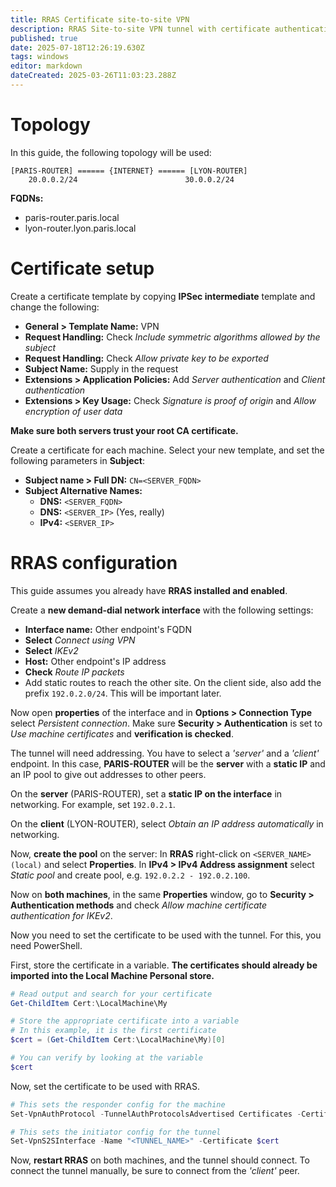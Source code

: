 ```yaml
---
title: RRAS Certificate site-to-site VPN
description: RRAS Site-to-site VPN tunnel with certificate authentication
published: true
date: 2025-07-18T12:26:19.630Z
tags: windows
editor: markdown
dateCreated: 2025-03-26T11:03:23.288Z
---
```


# Topology

In this guide, the following topology will be used:

```
[PARIS-ROUTER] ====== {INTERNET} ====== [LYON-ROUTER]
    20.0.0.2/24                        30.0.0.2/24
```

**FQDNs:**

  - paris-router.paris.local
  - lyon-router.lyon.paris.local

# Certificate setup

Create a certificate template by copying **IPSec intermediate** template and change the following:

  - **General > Template Name:** VPN
  - **Request Handling:** Check *Include symmetric algorithms allowed by the subject*
  - **Request Handling:** Check *Allow private key to be exported*
  - **Subject Name:** Supply in the request
  - **Extensions > Application Policies:** Add *Server authentication* and *Client authentication*
  - **Extensions > Key Usage:** Check *Signature is proof of origin* and *Allow encryption of user data*

**Make sure both servers trust your root CA certificate.**

Create a certificate for each machine. Select your new template, and set the following parameters in **Subject**:

  - **Subject name > Full DN:** `CN=<SERVER_FQDN>`
  - **Subject Alternative Names:**
    - **DNS:** `<SERVER_FQDN>`
    - **DNS:** `<SERVER_IP>` (Yes, really)
    - **IPv4:** `<SERVER_IP>`

# RRAS configuration

This guide assumes you already have **RRAS installed and enabled**.

Create a **new demand-dial network interface** with the following settings:

  - **Interface name:** Other endpoint's FQDN
  - **Select** *Connect using VPN*
  - **Select** *IKEv2*
  - **Host:** Other endpoint's IP address
  - **Check** *Route IP packets*
  - Add static routes to reach the other site. On the client side, also add the prefix `192.0.2.0/24`. This will be important later.

Now open **properties** of the interface and in **Options > Connection Type** select *Persistent connection*. Make sure **Security > Authentication** is set to *Use machine certificates* and **verification is checked**.

The tunnel will need addressing. You have to select a *'server'* and a *'client'* endpoint. In this case, **PARIS-ROUTER** will be the **server** with a **static IP** and an IP pool to give out addresses to other peers.

On the **server** (PARIS-ROUTER), set a **static IP on the interface** in networking. For example, set `192.0.2.1`.

On the **client** (LYON-ROUTER), select *Obtain an IP address automatically* in networking.

Now, **create the pool** on the server: In **RRAS** right-click on `<SERVER_NAME> (local)` and select **Properties**. In **IPv4 > IPv4 Address assignment** select *Static pool* and create pool, e.g. `192.0.2.2 - 192.0.2.100`.

Now on **both machines**, in the same **Properties** window, go to **Security > Authentication methods** and check *Allow machine certificate authentication for IKEv2*.

Now you need to set the certificate to be used with the tunnel. For this, you need PowerShell.

First, store the certificate in a variable. **The certificates should already be imported into the Local Machine Personal store.**

```powershell
# Read output and search for your certificate
Get-ChildItem Cert:\LocalMachine\My

# Store the appropriate certificate into a variable
# In this example, it is the first certificate
$cert = (Get-ChildItem Cert:\LocalMachine\My)[0]

# You can verify by looking at the variable
$cert
```

Now, set the certificate to be used with RRAS.

```powershell
# This sets the responder config for the machine
Set-VpnAuthProtocol -TunnelAuthProtocolsAdvertised Certificates -CertificateAdvertised $cert

# This sets the initiator config for the tunnel
Set-VpnS2SInterface -Name "<TUNNEL_NAME>" -Certificate $cert
```

Now, **restart RRAS** on both machines, and the tunnel should connect. To connect the tunnel manually, be sure to connect from the *'client'* peer.
